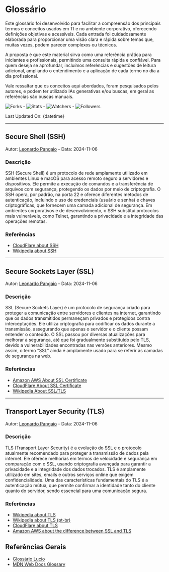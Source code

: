 # Glossário

Este glossário foi desenvolvido para facilitar a compreensão dos principais termos e conceitos usados em TI e no ambiente corporativo, oferecendo definições objetivas e acessíveis. Cada entrada foi cuidadosamente elaborada para proporcionar uma visão clara e rápida sobre temas que, muitas vezes, podem parecer complexos ou técnicos.

A proposta é que este material sirva como uma referência prática para iniciantes e profissionais, permitindo uma consulta rápida e confiável. Para quem deseja se aprofundar, incluímos referências e sugestões de leitura adicional, ampliando o entendimento e a aplicação de cada termo no dia a dia profissional.

Vale ressaltar que os conceitos aqui abordados, foram pesquisados pelos autores, e podem ter utilizado IAs generativas e/ou buscas, em geral as referências são buscas manuais.

![Forks](https://img.shields.io/github/forks/leonardopangaio/NagaipoTests.svg) - 
![Stats](https://img.shields.io/github/stars/leonardopangaio/NagaipoTests.svg) - 
![Watchers](https://img.shields.io/github/watchers/leonardopangaio/NagaipoTests.svg) - 
![Followers](https://img.shields.io/github/followers/leonardopangaio.svg?style=social&label=Follow&maxAge=2592000)

Last Updated On: {datetime}

<!-- início glossário -->

---
## Secure Shell (SSH)

Autor: [Leonardo Pangaio][1] - Data: 2024-11-06

### Descrição

SSH (Secure Shell) é um protocolo de rede amplamente utilizado em ambientes Linux e macOS para acesso remoto seguro a servidores e dispositivos. Ele permite a execução de comandos e a transferência de arquivos com segurança, protegendo os dados por meio de criptografia. O SSH opera, por padrão, na porta 22 e oferece diferentes métodos de autenticação, incluindo o uso de credenciais (usuário e senha) e chaves criptográficas, que fornecem uma camada adicional de segurança. Em ambientes corporativos e de desenvolvimento, o SSH substitui protocolos mais vulneráveis, como Telnet, garantindo a privacidade e a integridade das operações remotas.

### Referências

- [CloudFlare about SSH](https://www.cloudflare.com/pt-br/learning/access-management/what-is-ssh/)
- [Wikipedia about SSH](https://pt.wikipedia.org/wiki/Secure_Shell)

---
## Secure Sockets Layer (SSL)

Autor: [Leonardo Pangaio][1] - Data: 2024-11-06

### Descrição

SSL (Secure Sockets Layer) é um protocolo de segurança criado para proteger a comunicação entre servidores e clientes na internet, garantindo que os dados transmitidos permaneçam privados e protegidos contra interceptações. Ele utiliza criptografia para codificar os dados durante a transmissão, assegurando que apenas o servidor e o cliente possam entender o conteúdo. O SSL passou por diversas atualizações para melhorar a segurança, até que foi gradualmente substituído pelo TLS, devido a vulnerabilidades encontradas nas versões anteriores. Mesmo assim, o termo “SSL” ainda é amplamente usado para se referir às camadas de segurança na web.

### Referências

- [Amazon AWS About SSL Certificate](https://aws.amazon.com/pt/what-is/ssl-certificate/)
- [CloudFlare About SSL Certificate](https://www.cloudflare.com/pt-br/learning/ssl/what-is-ssl/)
- [Wikipedia About SSL/TLS](https://en.wikipedia.org/wiki/Transport_Layer_Security)

---
## Transport Layer Security (TLS)

Autor: [Leonardo Pangaio][1] - Data: 2024-11-06

### Descrição

TLS (Transport Layer Security) é a evolução do SSL e o protocolo atualmente recomendado para proteger a transmissão de dados pela internet. Ele oferece melhorias em termos de velocidade e segurança em comparação com o SSL, usando criptografia avançada para garantir a privacidade e a integridade dos dados trocados. TLS é amplamente utilizado em sites, emails e outros serviços online que exigem confidencialidade. Uma das características fundamentais do TLS é a autenticação mútua, que permite confirmar a identidade tanto do cliente quanto do servidor, sendo essencial para uma comunicação segura.

### Referências

- [Wikipedia about TLS](https://en.wikipedia.org/wiki/Transport_Layer_Security)
- [Wikipedia about TLS (pt-br)](https://pt.wikipedia.org/wiki/Transport_Layer_Security)
- [CloudFlare about TLS](https://www.cloudflare.com/pt-br/learning/ssl/transport-layer-security-tls/)
- [Amazon AWS about the difference between SSL and TLS](https://aws.amazon.com/pt/compare/the-difference-between-ssl-and-tls/)

<!-- término glossário -->

## Referências Gerais

- [Glossário Lucio](https://rlucio01.notion.site/Gloss-rio-Corporativo-9688bde8db034960a1d8938d27565a87)
- [MDN Web Docs Glossary](https://developer.mozilla.org/en-US/docs/Glossary)

<!-- Bloco de perfis -->
[1]: https://www.linkedin.com/in/leonardo-pangaio/